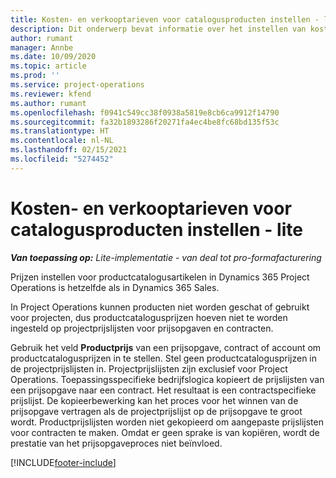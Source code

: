 ```yaml
---
title: Kosten- en verkooptarieven voor catalogusproducten instellen - lite
description: Dit onderwerp bevat informatie over het instellen van kosten en verkooptarieven voor artikelen in een productcatalogus.
author: rumant
manager: Annbe
ms.date: 10/09/2020
ms.topic: article
ms.prod: ''
ms.service: project-operations
ms.reviewer: kfend
ms.author: rumant
ms.openlocfilehash: f0941c549cc38f0938a5819e8cb6ca9912f14790
ms.sourcegitcommit: fa32b1893286f20271fa4ec4be8fc68bd135f53c
ms.translationtype: HT
ms.contentlocale: nl-NL
ms.lasthandoff: 02/15/2021
ms.locfileid: "5274452"
---
```

# <a name="set-up-cost-and-sales-rates-for-catalog-products---lite"></a>Kosten- en verkooptarieven voor catalogusproducten instellen - lite

_**Van toepassing op:** Lite-implementatie - van deal tot pro-formafacturering_


Prijzen instellen voor productcatalogusartikelen in Dynamics 365 Project Operations is hetzelfde als in Dynamics 365 Sales.

In Project Operations kunnen producten niet worden geschat of gebruikt voor projecten, dus productcatalogusprijzen hoeven niet te worden ingesteld op projectprijslijsten voor prijsopgaven en contracten.

Gebruik het veld **Productprijs** van een prijsopgave, contract of account om productcatalogusprijzen in te stellen. Stel geen productcatalogusprijzen in de projectprijslijsten in. Projectprijslijsten zijn exclusief voor Project Operations. Toepassingsspecifieke bedrijfslogica kopieert de prijslijsten van een prijsopgave naar een contract. Het resultaat is een contractspecifieke prijslijst. De kopieerbewerking kan het proces voor het winnen van de prijsopgave vertragen als de projectprijslijst op de prijsopgave te groot wordt. Productprijslijsten worden niet gekopieerd om aangepaste prijslijsten voor contracten te maken. Omdat er geen sprake is van kopiëren, wordt de prestatie van het prijsopgaveproces niet beïnvloed.


[!INCLUDE[footer-include](../../includes/footer-banner.md)]